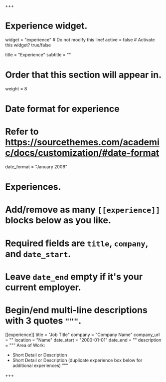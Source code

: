 +++
# Experience widget.
widget = "experience"  # Do not modify this line!
active = false  # Activate this widget? true/false

title = "Experience"
subtitle = ""

# Order that this section will appear in.
weight = 8

# Date format for experience
#   Refer to https://sourcethemes.com/academic/docs/customization/#date-format
date_format = "January 2006"

# Experiences.
#   Add/remove as many `[[experience]]` blocks below as you like.
#   Required fields are `title`, `company`, and `date_start`.
#   Leave `date_end` empty if it's your current employer.
#   Begin/end multi-line descriptions with 3 quotes `"""`.

[[experience]]
  title = "Job Title"
  company = "Company Name"
  company_url = ""
  location = "Name"
  date_start = "2000-01-01"
  date_end = ""
  description = """
  Area of Work:
  
  * Short Detail or Description
  * Short Detail or Description (duplicate experience box below for additional experiences)
  """

+++
